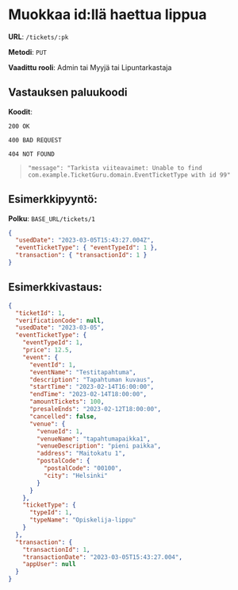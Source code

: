 # Muokkaa id:llä haettua lippua

**URL**: `/tickets/:pk`

**Metodi**: `PUT`

**Vaadittu rooli**: Admin tai Myyjä tai Lipuntarkastaja

## Vastauksen paluukoodi

**Koodit**:

`200 OK`

`400 BAD REQUEST`

`404 NOT FOUND`

> `"message": "Tarkista viiteavaimet: Unable to find com.example.TicketGuru.domain.EventTicketType with id 99"`

## Esimerkkipyyntö:

**Polku**: `BASE_URL/tickets/1`

```json
{
  "usedDate": "2023-03-05T15:43:27.004Z",
  "eventTicketType": { "eventTypeId": 1 },
  "transaction": { "transactionId": 1 }
}
```

## Esimerkkivastaus:

```json
{
  "ticketId": 1,
  "verificationCode": null,
  "usedDate": "2023-03-05",
  "eventTicketType": {
    "eventTypeId": 1,
    "price": 12.5,
    "event": {
      "eventId": 1,
      "eventName": "Testitapahtuma",
      "description": "Tapahtuman kuvaus",
      "startTime": "2023-02-14T16:00:00",
      "endTime": "2023-02-14T18:00:00",
      "amountTickets": 100,
      "presaleEnds": "2023-02-12T18:00:00",
      "cancelled": false,
      "venue": {
        "venueId": 1,
        "venueName": "tapahtumapaikka1",
        "venueDescription": "pieni paikka",
        "address": "Maitokatu 1",
        "postalCode": {
          "postalCode": "00100",
          "city": "Helsinki"
        }
      }
    },
    "ticketType": {
      "typeId": 1,
      "typeName": "Opiskelija-lippu"
    }
  },
  "transaction": {
    "transactionId": 1,
    "transactionDate": "2023-03-05T15:43:27.004",
    "appUser": null
  }
}
```
